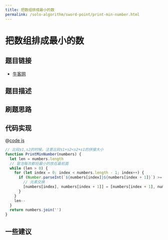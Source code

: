 ```yaml
---
title: 把数组排成最小的数
permalink: /solo-algorithm/sword-point/print-min-number.html
---
```

# 把数组排成最小的数

## 题目链接

- [牛客网]()

## 题目描述

## 刷题思路

## 代码实现

@[code js](@algorithm/sword-point/排列/printMinNumber.js)

```js
// 比较s1,s2的时候，注意比较s1+s2<s2+s1的拼接大小
function PrintMinNumber(numbers) {
  let len = numbers.length
  // 冒泡每次都将最小的放在最前面
  while (len > 0) {
    for (let index = 0; index < numbers.length - 1; index++) {
      if (Number.parseInt(`${numbers[index]}${numbers[index + 1]}`) >= Number.parseInt(`${numbers[index + 1]}${numbers[index]}`)) {
        // 元素交换
        [numbers[index], numbers[index + 1]] = [numbers[index + 1], numbers[index]]
      }
    }
    len--
  }
  return numbers.join('')
}
```

## 一些建议
